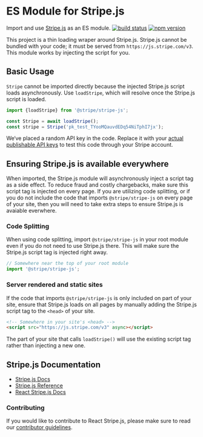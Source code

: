 # ES Module for Stripe.js

Import and use [Stripe.js](https://stripe.com/docs/stripe-js) as an ES module.
[![build status](https://img.shields.io/travis/stripe/stripe-js/master.svg?style=flat-square)](https://travis-ci.org/stripe/stripe-js)
[![npm version](https://img.shields.io/npm/v/@stripe/stripe-js.svg?style=flat-square)](https://www.npmjs.com/package/@stripe/stripe-js)

This project is a thin loading wraper around Stripe.js. Stripe.js cannot be
bundled with your code; it must be served from `https://js.stripe.com/v3`. This
module works by injecting the script for you.

## Basic Usage

`Stripe` cannot be imported directly because the injected Stripe.js script loads
asynchronously. Use `loadStripe`, which will resolve once the Stripe.js script
is loaded.

```js
import {loadStripe} from '@stripe/stripe-js';

const Stripe = await loadStripe();
const stripe = Stripe('pk_test_TYooMQauvdEDq54NiTphI7jx');
```

We‘ve placed a random API key in the code. Replace it with your
[actual publishable API keys](https://dashboard.stripe.com/account/apikeys) to
test this code through your Stripe account.

## Ensuring Stripe.js is available everywhere

When imported, the Stripe.js module will asynchronously inject a script tag as a
side effect. To reduce fraud and costly chargebacks, make sure this script tag
is injected on every page. If you are utilizing code splitting, or if you do not
include the code that imports `@stripe/stripe-js` on every page of your site,
then you will need to take extra steps to ensure Stripe.js is avaiable
everwhere.

### Code Splitting

When using code splitting, import `@stripe/stripe-js` in your root module even
if you do not need to use Stripe.js there. This will make sure the Stripe.js
script tag is injected right away.

```js
// Somewhere near the top of your root module
import '@stripe/stripe-js';
```

### Server rendered and static sites

If the code that imports `@stripe/stripe-js` is only included on part of your
site, ensure that Stripe.js loads on all pages by manually adding the Stripe.js
script tag to the `<head>` of your site.

```html
<!-- Somewhere in your site's <head> -->
<script src="https://js.stripe.com/v3" async></script>
```

The part of your site that calls `loadStripe()` will use the existing script tag
rather than injecting a new one.

## Stripe.js Documentation

- [Stripe.js Docs](https://stripe.com/docs/stripe-js)
- [Stripe.js Reference](https://stripe.com/docs/api)
- [React Stripe.js Docs](https://stripe.com/docs/stripe-js/react)

### Contributing

If you would like to contribute to React Stripe.js, please make sure to read our
[contributor guidelines](CONTRIBUTING.md).
